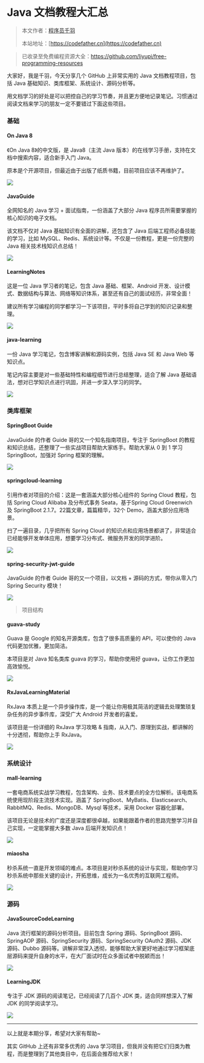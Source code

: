 # Java 文档教程大汇总

> 本文作者：[程序员千羽](https://yuyuanweb.feishu.cn/wiki/Abldw5WkjidySxkKxU2cQdAtnah)
>
> 本站地址：[https://codefather.cn](https://codefather.cn)

> 已收录至免费编程资源大全：https://github.com/liyupi/free-programming-resources

大家好，我是千羽，今天分享几个 GitHub 上非常实用的 Java 文档教程项目，包括 Java 基础知识、类库框架、系统设计、源码分析等。

用文档学习的好处是可以把控自己的学习节奏，并且更方便地记录笔记。习惯通过阅读文档来学习的朋友一定不要错过下面这些项目。

### 基础

#### On Java 8

《On Java 8》的中文版，是 Java8（主流 Java 版本）的在线学习手册，支持在文档中搜索内容，适合新手入门 Java。

原本是个开源项目，但最近由于出版了纸质书籍，目前项目应该不再维护了。

![](https://pic.yupi.icu/5563/202311091036121.png)

#### JavaGuide

全网知名的 Java 学习 + 面试指南，一份涵盖了大部分 Java 程序员所需要掌握的核心知识的电子文档。

该文档不仅对 Java 基础知识有全面的讲解，还包含了 Java 后端工程师必备技能的学习，比如 MySQL、Redis、系统设计等。不仅是一份教程，更是一份完整的 Java 相关技术栈知识点总结！

![](https://pic.yupi.icu/5563/202311091036094.png)

#### LearningNotes

这是一位 Java 学习者的笔记，包含 Java 基础、框架、Android 开发、设计模式、数据结构与算法、网络等知识体系，甚至还有自己的面试经历，非常全面！

建议所有学习编程的同学都学习一下该项目，平时多将自己学到的知识记录和整理。

![](https://pic.yupi.icu/5563/202311091036088.png)

#### java-learning

一份 Java 学习笔记，包含博客讲解和源码实例，包括 Java SE 和 Java Web 等知识点。

笔记内容主要是对一些基础特性和编程细节进行总结整理，适合了解 Java 基础语法，想对已学知识点进行巩固，并进一步深入学习的同学。

![](https://pic.yupi.icu/5563/202311091036085.png)

### 类库框架

#### SpringBoot Guide

JavaGuide 的作者 Guide 哥的又一个知名指南项目，专注于 SpringBoot 的教程和知识总结，还整理了一些实战项目帮助大家练手。帮助大家从 0 到 1 学习 SpringBoot，加强对 Spring 框架的理解。

![](https://pic.yupi.icu/5563/202311091036109.png)

#### springcloud-learning

引用作者对项目的介绍：这是一套涵盖大部分核心组件的 Spring Cloud 教程，包括 Spring Cloud Alibaba 及分布式事务 Seata，基于Spring  Cloud Greenwich 及 SpringBoot 2.1.7。22篇文章，篇篇精华，32个 Demo，涵盖大部分应用场景。

扫了一遍目录，几乎把所有 Spring Cloud 的知识点和应用场景都讲了，非常适合已经能够开发单体应用，想要学习分布式、微服务开发的同学进阶。

![](https://pic.yupi.icu/5563/202311091036115.png)

#### spring-security-jwt-guide

JavaGuide 的作者 Guide 哥的又一个项目，以文档 + 源码的方式，带你从零入门 Spring Security 模块！

![](https://pic.yupi.icu/5563/202311091036682.png)

> 项目结构

#### guava-study

Guava 是 Google 的知名开源类库，包含了很多高质量的 API，可以使你的 Java 代码更加优雅，更加简洁。

本项目是对 Java 知名类库 guava 的学习，帮助你使用好 guava，让你工作更加高效愉悦。

![](https://pic.yupi.icu/5563/202311091036655.png)

#### RxJavaLearningMaterial

RxJava 本质上是一个异步操作库，是一个能让你用极其简洁的逻辑去处理繁琐复杂任务的异步事件库，深受广大 Android 开发者的喜爱。

该项目是一份详细的 RxJava 学习攻略 & 指南，从入门、原理到实战，都讲解的十分透彻，帮助你上手 RxJava。

![](https://pic.yupi.icu/5563/202311091036674.png)

### 系统设计

#### mall-learning

一套电商系统实战学习教程，包含架构、业务、技术要点的全方位解析。该电商系统使用现阶段主流技术实现。涵盖了 SpringBoot、MyBatis、Elasticsearch、RabbitMQ、Redis、MongoDB、Mysql 等技术，采用 Docker 容器化部署。

该项目无论是技术的广度还是深度都很卓越，如果能跟着作者的思路完整学习并自己实现，一定能掌握大多数 Java 后端开发知识点！

![](https://pic.yupi.icu/5563/202311091036707.png)

#### miaosha

秒杀系统一直是开发领域的难点。本项目是对秒杀系统的设计与实现，帮助你学习秒杀系统中那些关键的设计，开拓思维，成长为一名优秀的互联网工程师。

![](https://pic.yupi.icu/5563/202311091036715.png)

### 源码

#### JavaSourceCodeLearning

Java 流行框架的源码分析项目。目前包含 Spring 源码、SpringBoot 源码、SpringAOP 源码、SpringSecurity 源码、SpringSecurity OAuth2 源码、JDK 源码、Dubbo 源码等。讲解非常深入透彻，能够帮助大家更好地通过学习框架底层源码来提升自身的水平，在大厂面试时在众多面试者中脱颖而出！

![](https://pic.yupi.icu/5563/202311091036817.png)

#### LearningJDK

专注于 JDK 源码的阅读笔记，已经阅读了几百个 JDK 类，适合同样想深入了解 JDK 的同学阅读学习。

![](https://pic.yupi.icu/5563/202311091036210.png)

------

以上就是本期分享，希望对大家有帮助~

其实 GitHub 上还有非常多优秀的 Java 学习项目，但我并没有把它们归类为教程，而是整理到了其他类目中，在后面会推荐给大家！